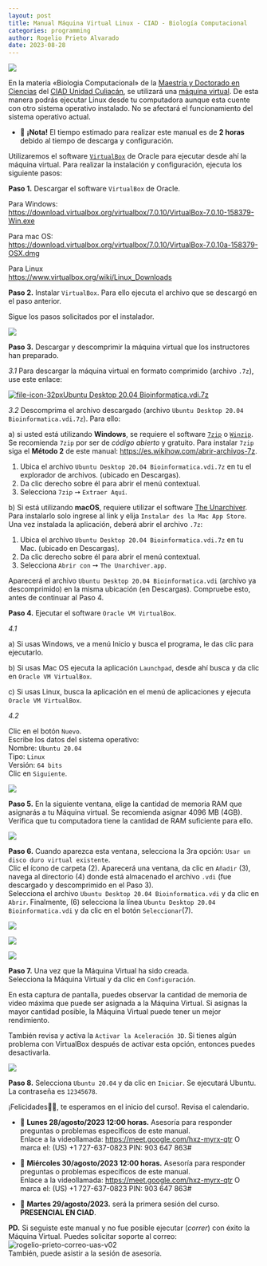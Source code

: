 ```yaml
---
layout: post
title: Manual Máquina Virtual Linux - CIAD - Biología Computacional
categories: programming
author: Rogelio Prieto Alvarado
date: 2023-08-28
---
```


![](https://raw.githubusercontent.com/rogelioprieto/linux-tips/master/_posts/linux-ciad-mv-2023/LogoUAS-CIAD-Linux-499x100.png)

En la materia «Biologia Computacional» de la [Maestría y Doctorado en Ciencias](https://www.ciad.mx/posgrados/opcionesterminales/biotecnologia/) del [CIAD Unidad Culiacán](https://www.ciad.mx/culiacan/), se utilizará una [máquina virtual](https://www.redhat.com/es/topics/virtualization/what-is-a-virtual-machine). De esta manera podrás ejecutar Linux desde tu computadora aunque esta cuente con otro sistema operativo instalado. No se afectará el funcionamiento del sistema operativo actual.

- 🚩 **¡Nota!** El tiempo estimado para realizar este manual es de **2 horas** debido al tiempo de descarga y configuración.

Utilizaremos el software [`VirtualBox`](https://www.virtualbox.org/) de Oracle para ejecutar desde ahí la máquina virtual. Para realizar la instalación y configuración, ejecuta los siguiente pasos:



**Paso 1.** Descargar el software `VirtualBox` de Oracle.

Para Windows:  
<https://download.virtualbox.org/virtualbox/7.0.10/VirtualBox-7.0.10-158379-Win.exe>

Para mac OS:  
<https://download.virtualbox.org/virtualbox/7.0.10/VirtualBox-7.0.10a-158379-OSX.dmg>

Para Linux  
<https://www.virtualbox.org/wiki/Linux_Downloads>


**Paso 2.** Instalar `VirtualBox`. Para ello ejecuta el archivo que se descargó en el paso anterior.

Sigue los pasos solicitados por el instalador.

![](https://raw.githubusercontent.com/rogelioprieto/linux-tips/master/_posts/linux-ciad-mv-2023/00.png)



**Paso 3.** Descargar y descomprimir la máquina virtual que los instructores han preparado.

_3.1_ Para descargar la máquina virtual en formato comprimido (archivo `.7z`), use este enlace:

[![file-icon-32px](https://raw.githubusercontent.com/rogelioprieto/linux-tips/master/_posts/linux-ciad-mv-2023/file-icon-32px.png)Ubuntu Desktop 20.04 Bioinformatica.vdi.7z](https://drive.google.com/file/d/1imETWS7DJBacrpkNIuR9GZx3gsKBZwgk/view?usp=drive_link)

_3.2_ Descomprima el archivo descargado (archivo `Ubuntu Desktop 20.04 Bioinformatica.vdi.7z`). Para ello:

a) si usted está utilizando **Windows**, se requiere el software [`7zip`](https://www.7-zip.org/) o [`Winzip`](https://www.winzip.com/es/learn/file-formats/7z/). Se recomienda `7zip` por ser de _código abierto_ y gratuito. Para instalar `7zip` siga el **Método 2** de este manual: <https://es.wikihow.com/abrir-archivos-7z>.


1. Ubica el archivo `Ubuntu Desktop 20.04 Bioinformatica.vdi.7z` en tu el explorador de archivos. (ubicado en Descargas).
2. Da clic derecho sobre él para abrir el menú contextual.
3. Selecciona `7zip`  ➙ `Extraer Aquí`.

b) Si está utilizando **macOS**, requiere utilizar el software [The Unarchiver](https://theunarchiver.com/). Para instalarlo solo ingrese al link y elija `Instalar des la Mac App Store`. Una vez instalada la aplicación, deberá abrir el archivo `.7z`: 

1. Ubica el archivo `Ubuntu Desktop 20.04 Bioinformatica.vdi.7z` en tu Mac. (ubicado en Descargas).
2. Da clic derecho sobre él para abrir el menú contextual.
3. Selecciona `Abrir con`  ➙ `The Unarchiver.app`.


Aparecerá el archivo `Ubuntu Desktop 20.04 Bioinformatica.vdi` (archivo ya descomprimido) en la misma ubicación (en Descargas). Compruebe esto, antes de continuar al Paso 4.



**Paso 4.** Ejecutar el software `Oracle VM VirtualBox`.

_4.1_  

a) Si usas Windows, ve a menú Inicio y busca el programa, le das clic para ejecutarlo.  

b) Si usas Mac OS ejecuta la aplicación `Launchpad`, desde ahí busca y da clic en `Oracle VM VirtualBox`.

c) Si usas Linux, busca la aplicación en el menú de aplicaciones y ejecuta `Oracle VM VirtualBox`.

_4.2_ 

Clic en el botón `Nuevo`.\
Escribe los datos del sistema operativo:  
Nombre: `Ubuntu 20.04`  
Tipo: `Linux`  
Versión: `64 bits`  
Clic en `Siguiente`.

![](https://raw.githubusercontent.com/rogelioprieto/linux-tips/master/_posts/linux-ciad-mv-2023/01A.png)


**Paso 5.** En la siguiente ventana, elige la cantidad de memoria RAM que asignarás a tu Máquina virtual.
Se recomienda asignar 4096 MB (4GB). Verifica que tu computadora tiene la cantidad de RAM suficiente para ello.

![](https://raw.githubusercontent.com/rogelioprieto/linux-tips/master/_posts/linux-ciad-mv-2023/02A.png)

**Paso 6.** Cuando aparezca esta ventana, selecciona la 3ra opción: `Usar un disco duro virtual existente`.\
Clic el ícono de carpeta (2). Aparecerá una ventana, da clic en `Añadir` (3), navega al directorio (4) donde está almacenado el archivo `.vdi` (fue descargado y descomprimido en el Paso 3).\
Selecciona el archivo `Ubuntu Desktop 20.04 Bioinformatica.vdi` y da clic en `Abrir`.
Finalmente, (6) selecciona la línea `Ubuntu Desktop 20.04 Bioinformatica.vdi` y da clic en el botón `Seleccionar`(7).


![](https://raw.githubusercontent.com/rogelioprieto/linux-tips/master/_posts/linux-ciad-mv-2023/03A.png)


![](https://raw.githubusercontent.com/rogelioprieto/linux-tips/master/_posts/linux-ciad-mv-2023/04A.png)


![](https://raw.githubusercontent.com/rogelioprieto/linux-tips/master/_posts/linux-ciad-mv-2023/05A.png)



**Paso 7.** Una vez que la Máquina Virtual ha sido creada.\
Selecciona la Máquina Virtual y da clic en `Configuración`.

En esta captura de pantalla, puedes observar la cantidad de memoria de video máxima que puede ser asignada a la Máquina Virtual. Si asignas la mayor cantidad posible, la Máquina Virtual puede tener un mejor rendimiento.

También revisa y activa la `Activar la Aceleración 3D`. Si tienes algún problema con VirtualBox después de activar esta opción, entonces puedes desactivarla.

![](https://raw.githubusercontent.com/rogelioprieto/linux-tips/master/_posts/linux-ciad-mv-2023/06A.png)


**Paso 8.** Selecciona `Ubuntu 20.04` y da clic en `Iniciar`. Se ejecutará Ubuntu. La contraseña es `12345678`.

¡Felicidades👏🥳, te esperamos en el inicio del curso!. Revisa el calendario.


- 📅 **Lunes 28/agosto/2023 12:00 horas.** Asesoría para responder preguntas o problemas específicos de este manual.\
Enlace a la videollamada: <https://meet.google.com/hxz-myrx-qtr>
O marca el:  (US) +1 727-637-0823  PIN: 903 647 863#


- 📅 **Miércoles 30/agosto/2023 12:00 horas.** Asesoría para responder preguntas o problemas específicos de este manual.\
Enlace a la videollamada: <https://meet.google.com/hxz-myrx-qtr>
O marca el:  (US) +1 727-637-0823  PIN: 903 647 863#


- 📅 **Martes 29/agosto/2023.** será la primera sesión del curso. **PRESENCIAL EN CIAD**.


**PD.** Si seguiste este manual y no fue posible ejecutar (_correr_) con éxito la Máquina Virtual. Puedes solicitar soporte al correo: ![rogelio-prieto-correo-uas-v02](https://raw.githubusercontent.com/rogelioprieto/linux-tips/master/assets/images/rogelio-prieto-correo-uas-v02-vsm.png)\
También, puede asistir a la sesión de asesoría.

